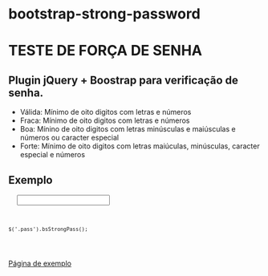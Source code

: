 # bootstrap-strong-password

<h1>TESTE DE FORÇA DE SENHA</h1>
<h2>Plugin jQuery + Boostrap para verificação de senha.</h2>

<ul>
  <li>Válida: Mínimo de oito digitos com letras e números</li>
  <li>Fraca: Mínimo de oito digitos com letras e números</li>
  <li>Boa: Mínino de oito digitos com letras minúsculas e maiúsculas e números ou caracter especial</li>
  <li>Forte: Mínimo de oito digitos com letras maiúculas, minúsculas, caracter especial e números</li>
</ul>

<h2>Exemplo</h2>
<pre>
  <input type="password" class="form-control pass" data-showpass="true" data-placement="top" />
  <code>
    
    
    $('.pass').bsStrongPass();
    
  </code>
</pre>
<a href="http://andti.com.br/bootstrap-strong-password/" target="_blank">Página de exemplo</a>
